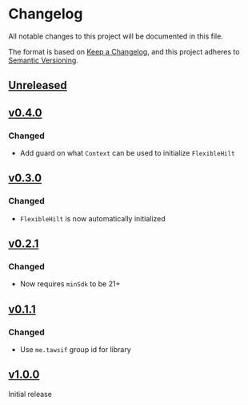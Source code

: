 # Changelog

All notable changes to this project will be documented in this file.

The format is based on [Keep a Changelog](https://keepachangelog.com/en/1.1.0/),
and this project adheres to [Semantic Versioning](https://semver.org/spec/v2.0.0.html).

## [Unreleased]

## [v0.4.0]
### Changed
- Add guard on what `Context` can be used to initialize `FlexibleHilt`

## [v0.3.0]
### Changed
- `FlexibleHilt` is now automatically initialized

## [v0.2.1]
### Changed
- Now requires `minSdk` to be 21+

## [v0.1.1]
### Changed
- Use `me.tawsif` group id for library

## [v1.0.0]
Initial release

[Unreleased]: https://github.com/dewantawsif/flexible-hilt/compare/v0.4.0...HEAD
[v0.4.0]: https://github.com/dewantawsif/flexible-hilt/compare/v0.3.0...v0.4.0
[v0.3.0]: https://github.com/dewantawsif/flexible-hilt/compare/v0.2.1...v0.3.0
[v0.2.1]: https://github.com/dewantawsif/flexible-hilt/compare/v0.1.1...v0.2.1
[v0.1.1]: https://github.com/dewantawsif/flexible-hilt/compare/e64922653292368f7d74ec0d92e4e80ad44b95eb...v0.1.1
[v1.0.0]: https://github.com/dewantawsif/flexible-hilt/commits/e64922653292368f7d74ec0d92e4e80ad44b95eb

